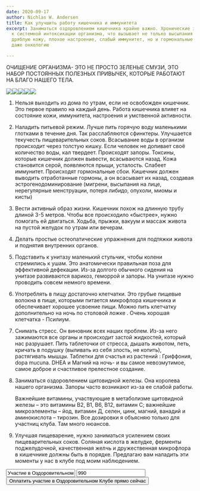 ```yaml
---
date: 2020-09-17
author: Nichlas W. Andersen
title: Как улучшить работу кишечника и иммунитета
excerpt: Заниматься оздоровлением кишечника крайне важно. Хронические запоры ведут
  к системной интоксикации организма, что вызывает не только высыпания на лице, серую
  дряблую кожу, плохое настроение, слабый иммунитет, но и гормональные нарушения и
  даже онкологию

---
```

ОЧИЩЕНИЕ ОРГАНИЗМА- ЭТО НЕ ПРОСТО ЗЕЛЕНЫЕ СМУЗИ, ЭТО НАБОР ПОСТОЯННЫХ ПОЛЕЗНЫХ ПРИВЫЧЕК, КОТОРЫЕ РАБОТАЮТ НА БЛАГО НАШЕГО ТЕЛА.

![](/uploads/healthy-intestines.jpg)![](/uploads/healthy-intestines-2.jpg)![](/uploads/healthy-intestines-3.jpg)![](/uploads/healthy-intestines-4.jpg)![](/uploads/healthy-intestines-5.jpg)

1. Нельзя выходить из дома по утрам, если не освобожден кишечник. Это первое правило на каждый день. Работа кишечника влияет на состояние кожи, иммунитета, настроения и умственной активности.
2. Наладить питьевой режим. Лучше пить горячую воду маленькими глотками в течение дня. Так расслабляются сфинктеры. Улучшается текучесть пищеварительных соков. Всасывание воды в организм происходит через толстую кишку. Если человек не допивает своё количество воды, кал твердеет. Происходят запоры. Токсины, которые кишечник должен вывести, всасываются назад. Кожа становится серой, появляются прыщи, усталость. Слабеет иммунитет. Происходят гормональные сбои. Кишечник должен выводить отработанные гормоны, а он всасывает их назад, создавая эстрогенодоминирование (мигрени, высыпания на лице, нерегулярные менструации, потеря либидо, опухоли, миомы и кисты)
3. Вести активный образ жизни. Кишечник похож на длинную трубу длиной 3-5 метров. Чтобы все происходило «быстрее», нужно помогать ей двигаться. Ходьба, прыжки, вакуум и массаж живота на пустой желудок по утрам или вечерам.
4. Делать простые остеопатические упражнения для подтяжки живота и поднятия внутренних органов.
5. Подставить к унитазу маленький стульчик, чтобы колени стремились к ушам. Это анатомически правильная поза для эффективной дефекации. Из-за долгого обычного сидения на унитазе развиваются варикоз, геморрой и запоры. На унитазе нужно проводить совсем немного времени.
6. Употреблять в пищу достаточно клетчатки. Это грубые пищевые волокна в пище, которыми питается микрофлора кишечника и обеспечивает хорошее усвоение пищи. Можно пить клетчатку дополнительно на ночь по столовой ложке . Очень хорошая клетчатка - Псилиум.
7. Снимать стресс. Он виновник всех наших проблем. Из-за него зажимаются все органы и происходит застой жидкостей, который нас разрушает. Пить таблеточки от стресса, дышать животом, петь, кричать в подушку (выливать из себя злость, не копить), растягивать мышцы. Таблетки для счастья из растений : Гриффония, dopa mucuna. DHEA и Магний на ночь- и вы самое невозмутимое, самое доброе и счастливое прелестное создание.
8. Заниматься оздоровлением щитовидной железы. Она королева нашего организма. Запоры часто возникают из-за ее слабой работы.

   Важнейшие витамины, участвующие в метаболизме щитовидной железы – это витамины В2, В1, В6, В12, витамин С; важнейшие микроэлементы – йод, витамин Д, селен, цинк, магний, ванадий и аминокислота – тирозин. Все дозировки я объясняю только для участниц клуба. Там много нюансов.
9. Улучшая пищеварение, нужно заниматься усилением своих пищеварительных соков. Соляная кислота в желудке, ферменты поджелудочной, качественная желчь и дружественная микрофлора в кишечнике должны быть в порядке. Предлагаю вам наладить эти моменты у нас в клубе под моим наблюдением.

<form action="https://unitpay.money/pay/400093-2a29c">
  <input type="text" name="account" value="Участие в Оздоровительном Клубе">
  <input type="text" name="sum" value="990">
  <input type="hidden" name="desc" value="Оплатить прямо сейчас">
  <input type="hidden" name="signature" value="71ed96cbcdeac19c9bfc6237544d627835f76474b1b26e2f95426b05548ae815">
  <input type="hidden" name="publicKey" value="400093-2a29c">
  <input class="btn" type="submit" value="Оплатить участие в Оздоровительном Клубе прямо сейчас">
</form>